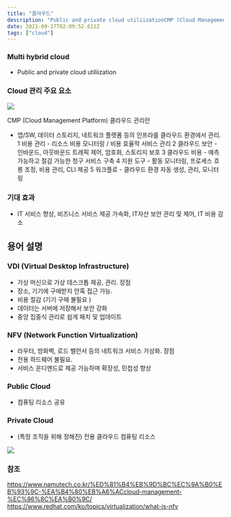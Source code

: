 ```yaml
---
title: "클라우드"
description: "Public and private cloud utiliizationCMP (Cloud Management Platform)클라우드 관리란앱/SW, 데이터 스토리지, 네트워크 플랫폼 등의 인프라를 클라우드 환경에서 관리. 1 비용 관리 - 리소스 비용 모니터링 / 비용 "
date: 2021-09-27T02:09:52.611Z
tags: ["cloud"]
---
```

### Multi hybrid cloud
- Public and private cloud utiliization

### Cloud 관리 주요 요소
![](/images/ef75d522-03a7-4e91-9f6b-cb56eebb59f0-image.png)

CMP (Cloud Management Platform)
클라우드 관리란
- 앱/SW, 데이터 스토리지, 네트워크 플랫폼 등의 인프라를 클라우드 환경에서 관리. 
1 비용 관리 - 리소스 비용 모니터링 / 비용 효율적 서비스 관리
2 클라우드 보안 - 인바운드, 아웃바운드 트래픽 제어, 암호화, 스토리지 보호
3 클라우드 비용 - 예측 가능하고 절감 가능한 청구 서비스 구축 
4 지원 도구 - 활동 모니터링, 프로세스 흐릉 조정, 비용 관리, CLI 제공 
5 워크플로 - 클라우드 환경 자동 생성, 관리, 모니터링 

### 기대 효과
- IT 서비스 향상, 비즈니스 서비스 제공 가속화, IT자산 보안 관리 및 제어, IT 비용 감소 

## 용어 설명

### VDI (Virtual Desktop Infrastructure)
- 가상 머신으로 가상 데스크톱 제공, 관리.
장점
- 장소, 기기에 구애받지 안혹 접근 가능. 
- 비용 절감 (기기 구매 불필요 )
- 데이터는 서버에 저장해서 보안 강화
- 중앙 집중식 관리로 쉽게 패치 및 업데이트 

### NFV (Network Function Virtualization)
- 라우터, 방화벽, 로드 밸런서 등의 네트워크 서비스 가상화. 
장점
- 전용 하드웨어 불필요.
- 서비스 온디멘드로 제공 가능하며 확장성, 민첩성 향상 

### Public Cloud
- 컴퓨팅 리소스 공유

### Private Cloud
- (특정 조직을 위해 정해진) 전용 클라우드 컴퓨팅 리소스

![](/images/739336ef-c27c-4c84-9eca-e036fa57cce6-image.png)

### 참조
https://www.namutech.co.kr/%ED%81%B4%EB%9D%BC%EC%9A%B0%EB%93%9C-%EA%B4%80%EB%A6%ACcloud-management-%EC%86%8C%EA%B0%9C/
https://www.redhat.com/ko/topics/virtualization/what-is-nfv